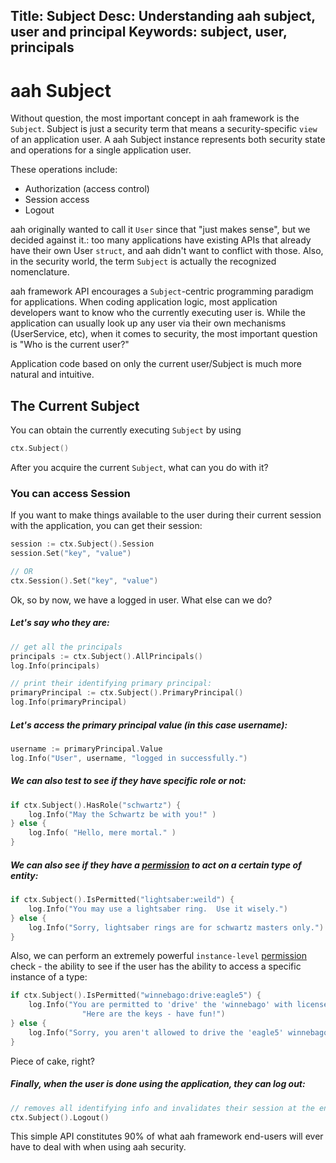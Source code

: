 Title: Subject
Desc: Understanding aah subject, user and principal
Keywords: subject, user, principals
---
# aah Subject

Without question, the most important concept in aah framework is the `Subject`. Subject is just a security term that means a security-specific `view` of an application user. A aah Subject instance represents both security state and operations for a single application user.

These operations include:

  * Authorization (access control)
  * Session access
  * Logout

aah originally wanted to call it `User` since that "just makes sense", but we decided against it.: too many applications have existing APIs that already have their own User `struct`, and aah didn't want to conflict with those. Also, in the security world, the term `Subject` is actually the recognized nomenclature.

aah framework API encourages a `Subject`-centric programming paradigm for applications. When coding application logic, most application developers want to know who the currently executing user is. While the application can usually look up any user via their own mechanisms (UserService, etc), when it comes to security, the most important question is "Who is the current user?"

Application code based on only the current user/Subject is much more natural and intuitive.

## The Current Subject

You can obtain the currently executing `Subject` by using

```go
ctx.Subject()
```

After you acquire the current `Subject`, what can you do with it?

### You can access Session

If you want to make things available to the user during their current session with the application, you can get their session:

```go
session := ctx.Subject().Session
session.Set("key", "value")

// OR
ctx.Session().Set("key", "value")
```

Ok, so by now, we have a logged in user. What else can we do?

##### Let's say who they are:

```go
// get all the principals
principals := ctx.Subject().AllPrincipals()
log.Info(principals)

// print their identifying primary principal:
primaryPrincipal := ctx.Subject().PrimaryPrincipal()
log.Info(primaryPrincipal)
```

##### Let's access the primary principal value (in this case username):

```go
username := primaryPrincipal.Value
log.Info("User", username, "logged in successfully.")
```

##### We can also test to see if they have specific role or not:

```go
if ctx.Subject().HasRole("schwartz") {
    log.Info("May the Schwartz be with you!" )
} else {
    log.Info( "Hello, mere mortal." )
}
```

##### We can also see if they have a [permission](security-permissions.html) to act on a certain type of entity:

```go
if ctx.Subject().IsPermitted("lightsaber:weild") {
    log.Info("You may use a lightsaber ring.  Use it wisely.")
} else {
    log.Info("Sorry, lightsaber rings are for schwartz masters only.")
}
```

Also, we can perform an extremely powerful `instance-level` [permission](security-permissions.html) check - the ability to see if the user has the ability to access a specific instance of a type:

```go
if ctx.Subject().IsPermitted("winnebago:drive:eagle5") {
    log.Info("You are permitted to 'drive' the 'winnebago' with license plate (id) 'eagle5'.  " +
                "Here are the keys - have fun!")
} else {
    log.Info("Sorry, you aren't allowed to drive the 'eagle5' winnebago!")
}
```

Piece of cake, right?

##### Finally, when the user is done using the application, they can log out:

```go
// removes all identifying info and invalidates their session at the end of the request.
ctx.Subject().Logout()
```

This simple API constitutes 90% of what aah framework end-users will ever have to deal with when using aah security.
